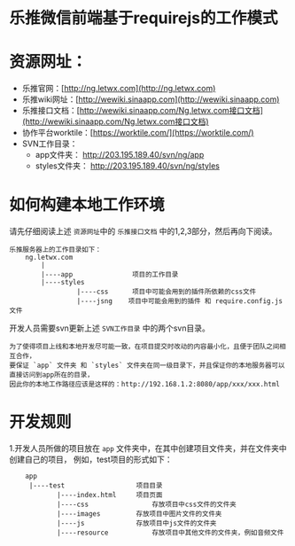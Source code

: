 # 乐推微信前端基于requirejs的工作模式

# 资源网址：
  * 乐推官网：[http://ng.letwx.com](http://ng.letwx.com)
  * 乐推wiki网址：[http://wewiki.sinaapp.com](http://wewiki.sinaapp.com)
  * 乐推接口文档：[http://wewiki.sinaapp.com/Ng.letwx.com接口文档](http://wewiki.sinaapp.com/Ng.letwx.com接口文档)
  * 协作平台worktile：[https://worktile.com/](https://worktile.com/)
  * SVN工作目录：
  	* app文件夹： http://203.195.189.40/svn/ng/app
  	* styles文件夹： http://203.195.189.40/svn/ng/styles
  
# 如何构建本地工作环境

请先仔细阅读上述 `资源网址`中的 `乐推接口文档` 中的1,2,3部分，然后再向下阅读。
	
	乐推服务器上的工作目录如下：
		ng.letwx.com
			|
			|----app               项目的工作目录
			|----styles			 
					 |----css	   项目中可能会用到的插件所依赖的css文件
					 |----jsng    项目中可能会用到的插件 和 require.config.js文件
	
开发人员需要svn更新上述 `SVN工作目录` 中的两个svn目录。
	
	为了使得项目上线和本地开发尽可能一致，在项目提交时改动的内容最小化，且便于团队之间相互合作，
	要保证 `app` 文件夹 和 `styles` 文件夹在同一级目录下，并且保证你的本地服务器可以直接访问到app所在的目录，
	因此你的本地工作路径应该是这样的：http://192.168.1.2:8080/app/xxx/xxx.html
	
# 开发规则

1.开发人员所做的项目放在 `app` 文件夹中，在其中创建项目文件夹，并在文件夹中创建自己的项目，
例如，test项目的形式如下：

```
	app
	 |----test					项目目录
			|----index.html		项目页面
	 		|----css				存放项目中css文件的文件夹
	 		|----images			存放项目中图片文件的文件夹
	 		|----js				存放项目中js文件的文件夹
	 		|----resource			存放项目中其他文件的文件夹，例如音频文件
```


	
	
	